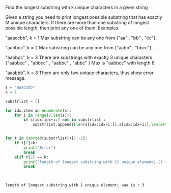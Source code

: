 
Find the longest substring with k unique characters in a given string

Given a string you need to print longest possible substring that has exactly M unique characters. If there are more than one substring of longest possible length, then print any one of them.
Examples:

"aaaccbb", k = 1
Max substring can be any one from {"aa" , "bb" , "cc"}.

"aabbcc", k = 2
Max substring can be any one from {"aabb" , "bbcc"}.

"aabbcc", k = 3
There are substrings with exactly 3 unique characters
{"aabbcc" , "abbcc" , "aabbc" , "abbc" }
Max is "aabbcc" with length 6.

"aaabbb", k = 3
There are only two unique characters, thus show error message.


```python
s = "aaaccbb"
k = 1

substrlist = []

for idx,item in enumerate(s):
    for i in range(0,len(s)):
        if s[idx:idx+i:] not in substrlist :
            substrlist.append([len(s[idx:idx+i:]),s[idx:idx+i:],len(set(s[idx:idx+i:])) ])


for t in (sorted(substrlist))[::-1]:
    if t[2]<k:
        print("Error")
        break
    elif t[2] == k:
        print("length of longest substring with {} unique element; {} is : {}".format(k,t[1], len(t[1])))
        break
    
        
```

    length of longest substring with 1 unique element; aaa is : 3
    
